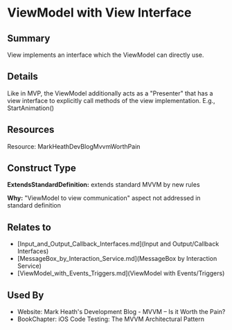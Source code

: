 # ViewModel with View Interface

## Summary
View implements an interface which the ViewModel can directly use.

## Details
Like in MVP, the ViewModel additionally acts as a "Presenter" that has a view interface to explicitly call methods of the view implementation.
E.g., StartAnimation()

## Resources
Resource: MarkHeathDevBlogMvvmWorthPain


## Construct Type

**ExtendsStandardDefinition:** extends standard MVVM by new rules

**Why:** "ViewModel to view communication" aspect not addressed in standard definition



## Relates to

* [Input_and_Output_Callback_Interfaces.md](Input and Output/Callback Interfaces)
* [MessageBox_by_Interaction_Service.md](MessageBox by Interaction Service)
* [ViewModel_with_Events_Triggers.md](ViewModel with Events/Triggers)

## Used By
* Website: Mark Heath's Development Blog - MVVM – Is it Worth the Pain?
* BookChapter: iOS Code Testing: The MVVM Architectural Pattern

